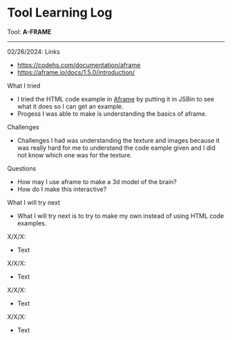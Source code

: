 # Tool Learning Log

Tool: **A-FRAME**

---

02/26/2024:
Links
* https://codehs.com/documentation/aframe
* https://aframe.io/docs/1.5.0/introduction/

What I tried
* I tried the HTML code example in [Aframe](https://aframe.io/docs/1.5.0/introduction/) by putting it in JSBin to see what it does so I can get an example.
* Progess I was able to make is understanding the basics of aframe.

Challenges
* Challenges I had was understanding the texture and images because it was really hard for me to understand the code eample given and I did not know which one was for the texture.

Questions
* How may I use aframe to make a 3d model of the brain?
* How do I make this interactive?

What I will try next
* What I will try next is to try to make my own instead of using HTML code examples.

X/X/X:
* Text

X/X/X:
* Text

X/X/X:
* Text

X/X/X:
* Text

<!--
* Links you used today (websites, videos, etc)
* Things you tried, progress you made, etc
* Challenges, a-ha moments, etc
* Questions you still have
* What you're going to try next
-->

